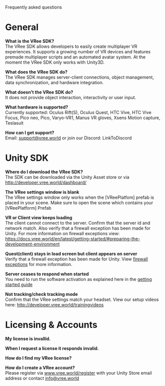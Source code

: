 Frequently asked questions

# General
__What is the VRee SDK?__  
The VRee SDK allows developers to easily create multiplayer VR experiences. It supports a growing number of VR devices and features premade multiplayer scripts and an automated avatar system. At the moment the VRee SDK only works with Unity3D.

__What does the VRee SDK do?__  
The VRee SDK manages server-client connections, object management, data synchronization, and hardware integration.

__What doesn't the VRee SDK do?__  
It does not provide object interaction, interactivity or user input. 

__What hardware is supported?__  
Currently supported: Oculus Rift(S), Oculus Quest, HTC Vive, HTC Vive Focus, Pico neo, Pico, Varyo-VR1, Manus VR gloves, Xsens Motion capture, Teslasuit 

__How can I get support?__  
Email: support@vree.world or join our Discord: LinkToDiscord

# Unity SDK
__Where do I download the VRee SDK?__  
The SDK can be downloaded via the Unity Asset store or via http://developer.vree.world/dashboard/ 

__The VRee settings window is blank__  
The VRee settings window only works when the [VReePlatfom] prefab is placed in your scene. Make sure to open the scene which contains your [VReePlatform] Prefab

__VR or Client view keeps loading__  
The client cannot connect to the server. Confirm that the server id and network match. Also verify that a firewall exception has been made for Unity. For more information on firewall exceptions view: https://docs.vree.world/en/latest/getting-started/#preparing-the-development-environment

__Quest(client) stays in load screen but client appears on server__  
Verify that a firewall exception has been made for Unity. View [firewall exceptions](https://docs.vree.world/en/latest/getting-started/#preparing-the-development-environment) for more information.

__Server ceases to respond when started__  
You need to run the software activation as explained here in the [getting started guide](https://docs.vree.world/en/latest/getting-started/#downloading-and-importing-the-sdk)

__Not tracking/check tracking mode__  
Confirm that the VRee settings match your headset. View our setup videos here: http://developer.vree.world/trainingvideos

# Licensing & Accounts
__My license is invallid.__  

__When I request a license it responds invalid.__  

__How do I find my VRee license?__  

__How do I create a VRee account?__   
Please register via www.vree.world/register with your Unity Store email address or contact info@vree.world
